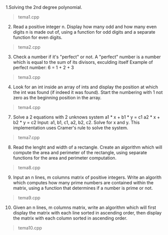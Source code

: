 1.Solving the 2nd degree polynomial.
> tema1.cpp

2. Read a positive integer n. Display how many odd and how many even 
digits n is made out of, using a function for odd digits and a 
separate function for even digits.
> tema2.cpp

3. Check a number if it's "perfect" or not.
A "perfect" number is a number which is equal to the sum of its divisors, exculding itself
Example of perfect number: 6 = 1 + 2 + 3
> tema3.cpp

4. Look for an int inside an array of ints and display the position at which
the int was found (if indeed it was found).
Start the numbering with 1 not zero as the beginning position in the array.
> tema4.cpp

7. Solve a 2 equations with 2 unknows system
a1 * x + b1 * y = c1
a2 * x + b2 * y = c2
Input: a1, b1, c1, a2, b2, c2.
Solve for x and y.
This implementation uses Cramer's rule to solve the system.
> tema7.cpp

8. Read the lenght and width of a rectangle.
Create an algorithm which will compute the area and perimeter of the rectangle,
using separate functions for the area and perimeter computation.
> tema8.cpp

9. Input an n lines, m columns matrix of positive integers.
Write an algorith which computes how many prime numbers are contained
within the matrix, using a function that determines if a number is prime or not.
> tema9.cpp

10. Given an n lines, m columns matrix, write an algorithm which will
 first display the matrix with each line sorted in ascending order,
then display the matrix with each column sorted in ascending order.
> tema10.cpp
